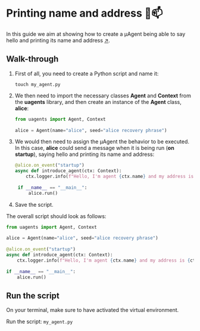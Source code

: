 # Printing name and address 🤖📫

In this guide we aim at showing how to create a μAgent being able to say hello and printing its name and address [↗️](/guides/agents/getting-uagent-address.md).

## Walk-through

1. First of all, you need to create a Python script and name it: 

   `touch my_agent.py`

2. We then need to import the necessary classes **Agent** and **Context** from the **uagents** library, and then create an instance of the **Agent** class, **alice**:

    ```py copy
    from uagents import Agent, Context
     
    alice = Agent(name="alice", seed="alice recovery phrase")
    ```

3. We would then need to assign the μAgent the behavior to be executed. In this case, **alice** could send a message when it is being run (**on startup**), saying hello and printing its name and address:

    ```py copy 
    @alice.on_event("startup")
    async def introduce_agent(ctx: Context):
        ctx.logger.info(f"Hello, I'm agent {ctx.name} and my address is {ctx.address}."
     
     if __name__ == "__main__":
         alice.run()
    ```

4. Save the script.

The overall script should look as follows:

```py copy filename="my_agent.py"
from uagents import Agent, Context
 
alice = Agent(name="alice", seed="alice recovery phrase")
 
@alice.on_event("startup")
async def introduce_agent(ctx: Context):
    ctx.logger.info(f"Hello, I'm agent {ctx.name} and my address is {ctx.address}."
 
if __name__ == "__main__":
    alice.run()
```

## Run the script

On your terminal, make sure to have activated the virtual environment.

Run the script: `my_agent.py`

